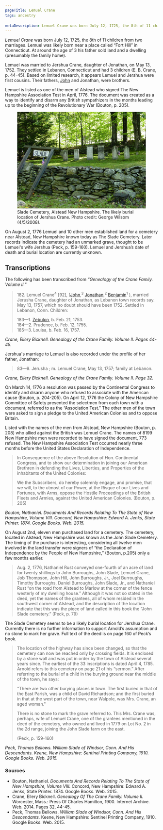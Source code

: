 ```yaml
---
pageTitle: Lemuel Crane
tags: ancestry

metaDescription: Lemuel Crane was born July 12, 1725, the 8th of 11 children from two marriages. Lemuel was likely born near a place called &ldquo;Fort Hill&rdquo; in Connecticut.
---
```

<p><i>Lemuel Crane</i> was born July 12, 1725, the 8th of 11 children from two marriages. Lemuel was likely born near a place called &ldquo;Fort Hill&rdquo; in Connecticut. At around the age of 3 his father sold land and a dwelling (presumably the family home). </p>
    <p>Lemuel was married to Jershua Crane, daughter of Jonathan, on May 13, 1752. They settled in Lebanon, Connecticut and had 3 children (E. B. Crane, p. 44-45). Based on limited research, it appears Lemuel and Jershua were first cousins. Their fathers, <a href="/ancestry/ancestors/john-crane">John</a> and Jonathan, were brothers. </p>
    <p>Lemuel is listed as one of the men of Alstead who signed The New Hampshire Association Test in April, 1776. The document was created as a way to identify and disarm any British sympathizers in the months leading up to the beginning of the Revolutionary War  (Bouton, p. 205).</p>
    <figure>
    <img src="/images/ancestry/slade-cemetery-alstead-nh.jpg" alt="Slade Cemetery, Alstead New Hampshire">
    <figcaption>Slade Cemetery, Alstead New Hampshire. The likely burial location of Jershua Crane. Photo credit: George Wilsom (4/5/2008).</figcaption>
    </figure>
    <p>On August 2, 1776 Lemuel and 10 other men established land for a cemetery near Alstead, New Hampshire known today as The Slade Cemetery. Later records indicate the cemetery had an unmarked grave, thought to be Lemuel's wife Jershua (Peck, p. 159-160). Lemuel and Jershua&rsquo;s date of death and burial location are currently unknown.  </p>  
    <h2 class="center">Transcriptions</h2>
    <p>The following has been transcribed from <em>&ldquo;Genealogy of the Crane Family. Volume II.</em>&rdquo;</p>
    <blockquote>
      <p>182. Lemuel Crane<sup>4</sup> [92], (<a href="/ancestry/ancestors/john-crane/">John</a>,<sup>3</sup> <a href="/ancestry/ancestors/jonathan-crane/">Jonathan</a>,<sup>2</sup> <a href="/ancestry/ancestors/benjamin-crane/">Benjamin</a><sup>1</sup> ), married Jerusha Crane, daughter of Jonathan, as Lebanon town records say. May 13, 1757, which no doubt should have been 1752. Settled in Lebanon, Conn. Children:</p>
      <p>183&mdash;1. <a href="/ancestry/ancestors/zebulon-crane">Zebulon</a>, b. Feb. 21, 1753.<br>
        184&mdash;2. Prudence, b. Feb. 12, 1755.<br>
        185&mdash;3. Louisa, b. Feb. 16, 1757.</p>
    </blockquote>
    <cite>Crane, Ellery Bicknell. Genealogy of the Crane Family. Volume II. Pages 44-45.</cite>
    
  <p>Jershua's marriage to Lemuel is also recorded under the profile of her father, Jonathan:</p>
    <blockquote> 83&mdash;9. Jerusha ; m. Lemuel Crane, May 13, 1757; family at Lebanon. </blockquote>
    <cite>Crane, Ellery Bicknell. Genealogy of the Crane Family. Volume II. Page 32.</cite>
    
  <p>On March 14, 1776 a resolution was passed by the Continental Congress to identify and disarm anyone who refused to associate with the American cause (Bouton, p. 204-205). On April 12, 1776 the Colony of New Hampshire Committee of Safety presented the selectmen from each town with a document, referred to as the “Association Test.” The other men of the town were asked to sign a pledge to the United American Colonies and to oppose Britain.</p>
    
  <p>Listed with the names of the men from Alstead, New Hampshire (Bouton, p. 208) who allied against the British was Lemuel Crane. The names of 8199 New Hampshire men were recorded to have signed the document, 773 refused. The New Hampshire Association Test occurred nearly three months before the United States Declaration of Independence.</p>
    <blockquote>

  <p>In Consequence of the above Resolution of Hon. Continental Congress, and to show our determination in joining our American Brethren in defending the Lives, Liberties, and Properties of the inhabitants of the United Colonies:</p>
      <p>We the Subscribers, do hereby solemnly engage, and promise, that we will, to the utmost of our Power, at the Risque of our Lives and Fortunes, with Arms, oppose the Hostile Proceedings of the British Fleets and Armies, against the United American Colonies. (Bouton, p. 205)</p>
    </blockquote>
    <cite>Bouton, Nathaniel. <em>Documents And Records Relating To The State of New Hampshire, Volume VIII.</em> Concord, New Hampshire: Edward A. Jenks, State Printer. 1874. Google Books. Web. 2015.</cite>
    
  <p>On August 2nd, eleven men purchased land for a cemetery. The cemetery, located in Alstead, New Hampshire was known as the John Slade Cemetery. The timing of the purchase is interesting, considering all twelve men involved in the land transfer were signers of “the Declaration of Independence by the People of New Hampshire,” (Bouton, p.205) only a few months earlier.</p>
    <blockquote>
      <p>Aug. 2, 1776, Nathaniel Rust conveyed one-fourth of an acre of land for twenty shillings to John Burroughs, John Slade, Lemuel Crane, Job Thompson, John Hill, John Burroughs, Jr., Joel Burroughs, Timothy Burroughs, Daniel Burroughs, John Slade, Jr., and Nathaniel Rust &ldquo;on the road from Alstead to Marlow at the corner of the fence westerly of my dwelling house.&rdquo; Although it was not so stated in the deed, yet the names of the grantees, all of whom resided in the southwest corner of Alstead, and the description of the location indicate that this was the piece of land called in this book the &ldquo;John Slade cemetery.&rdquo; (Peck, p. 79)<br>
      </p>
      </blockquote>
      
  <p>The Slade Cemetery seems to be a likely burial location for Jershua Crane. Currently there is no further information to support Arnold’s assumption and no stone to mark her grave. Full text of the deed is on page 160 of Peck’s book.</p>
      <blockquote>
      <p>The location of the highway has since been changed, so that the cemetery can now be reached only by crossing fields. It is enclosed by a stone wall and was put in order by the town of Alstead several years since. The earliest of the 33 inscriptions is dated April 4, 1785. Arnold refers to this cemetery on page 21 of his &ldquo;sermon.&rdquo; After referring to the burial of a child in the burying ground near the middle of the town, he says:</p>
      <p>&quot;There are two other burying places in town. The first buried in that of the East Parish, was a child of David Richardson; and the first buried in that at the west part of the town, near Walpole, was Mrs. Crane, an aged woman.&quot;</p>
      <p>There is no stone to mark the grave referred to. This Mrs. Crane was, perhaps, wife of Lemuel Crane, one of the grantees mentioned in the deed of the cemetery, who owned and lived in 1779 on Lot No. 2 in the 2d range, joining the John Slade farm on the east.</p>
      <p>(Peck, p. 159-160) </p>
    </blockquote>
    <cite>Peck, Thomas Bellows. <em>William Slade of Windsor, Conn. And His Descendants.</em> Keene, New Hampshire: Sentinel Printing Company, 1910. Google Books. Web. 2015.</cite>
    
    
  <footer>
<h3>Sources</h3>
      <ul>
        
  <li>Bouton, Nathaniel. <em>Documents And Records Relating To The State of New Hampshire, Volume VIII.</em> Concord, New Hampshire: Edward A. Jenks, State Printer. 1874. Google Books. Web. 2015.</li>
        <li>Crane, Ellery Bicknell. <em>Genealogy Of The Crane Family. Volume II.</em> Worcester, Mass.: Press Of Charles Hamilton, 1900. Internet Archive. Web. 2014. Pages 32, 44-45.</li>
        <li>Peck, Thomas Bellows. <em>William Slade of Windsor, Conn. And His Descendants.</em> Keene, New Hampshire: Sentinel Printing Company, 1910. Google Books. Web. 2015.</li>
      </ul>
    </footer>